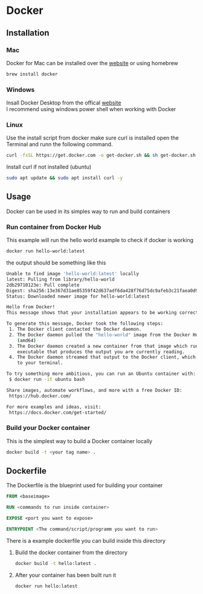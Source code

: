 # Docker 

## Installation
### Mac
Docker for Mac can be installed over the [website](https://www.docker.com/products/docker-desktop/) or using homebrew
```bash
brew install docker
```

### Windows
Insall Docker Desktop from the offical [website](https://www.docker.com/products/docker-desktop/)  
I recommend using windows power shell when working with Docker

### Linux
Use the install script from docker make sure curl is installed open the Terminal and runn the following command.
```bash
curl -fsSL https://get.docker.com -o get-docker.sh && sh get-docker.sh
```

Install curl if not installed (ubuntu)
```bash
sudo apt update && sudo apt install curl -y
```

## Usage
Docker can be used in its simples way to run and build containers

### Run container from Docker Hub
This example will run the hello world example  to check if docker is working
```bash
docker run hello-world:latest
```
the output should be something like this
```bash
Unable to find image 'hello-world:latest' locally
latest: Pulling from library/hello-world
2db29710123e: Pull complete
Digest: sha256:13e367d31ae85359f42d637adf6da428f76d75dc9afeb3c21faea0d976f5c651
Status: Downloaded newer image for hello-world:latest

Hello from Docker!
This message shows that your installation appears to be working correctly.

To generate this message, Docker took the following steps:
 1. The Docker client contacted the Docker daemon.
 2. The Docker daemon pulled the "hello-world" image from the Docker Hub.
    (amd64)
 3. The Docker daemon created a new container from that image which runs the
    executable that produces the output you are currently reading.
 4. The Docker daemon streamed that output to the Docker client, which sent it
    to your terminal.

To try something more ambitious, you can run an Ubuntu container with:
 $ docker run -it ubuntu bash

Share images, automate workflows, and more with a free Docker ID:
 https://hub.docker.com/

For more examples and ideas, visit:
 https://docs.docker.com/get-started/
```

### Build your Docker container
This is the simplest way to build a Docker container locally 
```bash
docker build -t <your tag name> .
```

## Dockerfile
The Dockerfile is the blueprint used for building your container

```Dockerfile
FROM <baseimage>

RUN <commands to run inside container>

EXPOSE <port you want to expose>

ENTRYPOINT <The command/script/programm you want to run>
```

There is a example dockerfile you can build inside this directory

1. Build the docker container from the directory
    ```bash
    docker build -t hello:latest .
    ```

2. After your container has been built run it
    ```bash
    docker run hello:latest
    ```
